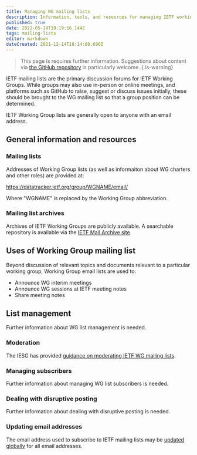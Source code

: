 ```yaml
---
title: Managing WG mailing lists
description: Information, tools, and resources for managing IETF working group mailing lists
published: true
date: 2022-05-19T19:19:16.144Z
tags: mailing-lists
editor: markdown
dateCreated: 2021-12-14T18:14:00.690Z
---
```


> This page is requires further information. Suggestions about content via [the GitHub repository](https://www.github.com/ietf/chairs.ietf.org) is particularly welcome.
{.is-warning}

IETF mailing lists are the primary discussion forums for IETF Working Groups. While groups may also use in-person or online meetings, and platforms such as GitHub to raise, suggest or discuss issues initially, these should be brought to the WG mailing list so that a group position can be determined.

IETF Working Group lists are generally open to anyone with an email address.

## General information and resources

### Mailing lists
Addresses of Working Group lists (as well as informaiton about WG charters and other roles) are provided at:

https://datatracker.ietf.org/group/WGNAME/email/

Where "WGNAME" is replaced by the Working Group abbreviation.

### Mailing list archives
Archives of IETF Working Groups are publicly available. A searchable repository is available via the [IETF Mail Archive site](https://mailarchive.ietf.org/arch/).

## Uses of Working Group mailing list
Beyond discussion of relevant topics and documents relevant to a particular working group, Working Group email lists are used to:
- Announce WG interim meetings
- Announce WG sessions at IETF meeting notes
- Share meeting notes

## List management
Further information about WG list management is needed.

### Moderation
The IESG has provided [guidance on moderating IETF WG mailing lists](https://www.ietf.org/about/groups/iesg/statements/mailing-lists-moderation/).

### Managing subscribers
Further information about managing WG list subscribers is needed.

### Dealing with disruptive posting
Further information about dealing with disruptive posting is needed.

### Updating email addresses
The email address used to subscribe to IETF mailing lists may be [updated globally](https://www.ietf.org/how/lists/) for all email addresses.


